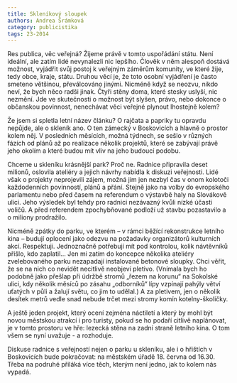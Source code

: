 ```yaml
---
title: Skleníkový sloupek
authors: Andrea Šrámková
category: publicistika
tags: 23-2014 
---
```


Res publica, věc veřejná? Žijeme právě v tomto uspořádání státu. Není ideální, ale zatím lidé nevynalezli nic lepšího. Člověk v něm alespoň dostává možnost, vyjádřit svůj postoj k veřejným záměrům komunity, ve které žije, tedy obce, kraje, státu. Druhou věcí je, že toto osobní vyjádření je často smeteno většinou, převálcováno jinými. Nicméně když se neozvu, nikdo neví, že bych něco radši jinak. Čtyři stěny doma, které stesky uslyší, nic nezmění. Jde ve skutečnosti o možnost být slyšen, právo, nebo dokonce o občanskou povinnost, nenechávat věci veřejné plynout lhostejně kolem?

Že jsem si spletla letní název článku? O rajčata a papriky tu opravdu nepůjde, ale o skleník ano. O ten zámecký v Boskovicích a hlavně o prostor kolem něj. V posledních měsících, možná týdnech, se sešlo v různých fázích od plánů až po realizace několik projektů, které se zabývají právě jeho okolím a které budou mít vliv na jeho budoucí podobu.

Chceme u skleníku krásnější park? Proč ne. Radnice připravila deset milionů, oslovila ateliéry a jejich návrhy nabídla k diskuzi veřejnosti. Lidé však o projekty neprojevili zájem, možná jim jen nezbyl čas v onom kolotoči každodenních povinností, plánů a přání. Stejně jako na volby do evropského parlamentu nebo před časem na referendum o výstavbě haly na Slovákově ulici. Jeho výsledek byl tehdy pro radnici nezávazný kvůli nízké účasti voličů. A před referendem zpochybňované podloží už stavbu pozastavilo a o miliony prodražilo.

Nicméně zpátky do parku, ve kterém – v rámci běžící rekonstrukce letního kina – budují oplocení jako odezvu na požadavky organizátorů kulturních akcí. Respektuji. Jednoznačně potřebují mít pod kontrolou, kolik návtěvníků přišlo, kdo zaplatil… Jen mi zatím do koncepce několika ateliéry zvelebovaného parku nezapadají instalované betonové sloupky. Chci věřit, že se na nich co nevidět necitlivě neobjeví pletivo. (Vnímala bych ho podobně jako přešlap při údržbě stromů „řezem na korunu“ na Sokolské ulici, kdy několik měsíců po zásahu  „odborníků“ lípy vzpínají pahýly větví uťatých v půli a žalují světu, co jim to udělal.) A za pletivem, jen o několik desítek metrů vedle snad nebude trčet mezi stromy komín kotelny-školičky.

A ještě jeden projekt, který ocení zejména náctiletí a který by mohl být novou městskou atrakcí i pro turisty, pokud se ho podaří citlivě naplánovat, je v tomto prostoru ve hře: lezecká stěna na zadní straně letního kina. O tom všem se nyní uvažuje - a rozhoduje.

Diskuse radnice s veřejností nejen o parku u skleníku, ale i o hřištích v Boskovicích bude pokračovat: na městském úřadě 18. června od 16.30. Třeba na podruhé přiláká více těch, kterým není jedno, jak to kolem nás vypadá.